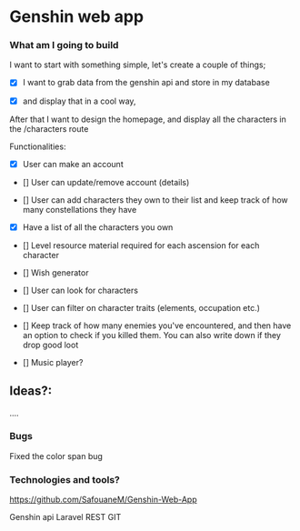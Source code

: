 # Genshin web app

### What am I going to build

I want to start with something simple, let's create a couple of things;

- [X] I want to grab data from the genshin api and store in my database

- [X] and display that in a cool way,



After that I want to design the homepage, and display all the characters in the /characters route

Functionalities:

- [X] User can make an account

- [] User can update/remove account (details)

- [] User can add characters they own to their list  and keep track of how many constellations they have

- [X] Have a list of all the characters you own 

- [] Level resource material required for each ascension for each character

- [] Wish generator

- [] User can look for characters

- [] User can filter on character traits (elements, occupation etc.)

- [] Keep track of how many enemies you've encountered, and then have an option to check if you killed them. You can also write down if they drop good loot

- [] Music player?

## Ideas?:
....

### Bugs
Fixed the color span bug

### Technologies and tools?

https://github.com/SafouaneM/Genshin-Web-App

Genshin api
Laravel
REST
GIT


